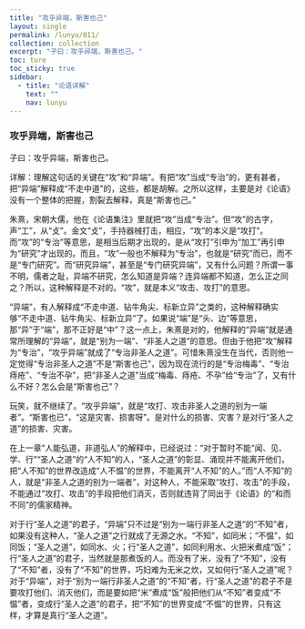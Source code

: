 ```yaml
---
title: "攻乎异端，斯害也己"
layout: single
permalink: /lunyu/011/
collection: collection
excerpt: "子曰：攻乎异端，斯害也己。"
toc: ture
toc_sticky: true
sidebar:
  - title: "论语详解"
    text: ""
    nav: lunyu
---
```


### 攻乎异端，斯害也己

子曰：攻乎异端，斯害也己。

详解：理解这句话的关键在“攻”和“异端”。有把“攻”当成“专治”的，更有甚者，把“异端”解释成“不走中道”的，这些，都是胡解。之所以这样，主要是对《论语》没有一个整体的把握，割裂去解释，真是“斯害也己。”

朱熹，宋朝大儒，他在《论语集注》里就把“攻”当成“专治”。但“攻”的古字，声“工”，从“攴”。金文“攴”，手持器械打击，相应，“攻”的本义是“攻打”。而“攻”的“专治”等意思，是相当后期才出现的，是从“攻打”引申为“加工”再引申为“研究”才出现的。而且，“攻”一般也不解释为“专治”，也就是“研究”而已，而不是“专门研究”。而“研究异端”，甚至是“专门研究异端”，又有什么问题？所谓一事不明，儒者之耻，异端不研究，怎么知道是异端？连异端都不知道，怎么正之同之？所以，这种解释是不对的。“攻”，就是本义“攻击、攻打”的意思。

“异端”，有人解释成“不走中道、钻牛角尖、标新立异”之类的，这种解释确实够“不走中道、钻牛角尖、标新立异”了。如果说“端”是“头、边”等意思，那“异”于“端”，那不正好是“中”？这一点上，朱熹是对的，他解释的“异端”就是通常所理解的“异端”，就是“别为一端”、“非圣人之道”的意思。但由于他把“攻”解释为“专治”，“攻乎异端”就成了“专治非圣人之道”。可惜朱熹没生在当代，否则他一定觉得“专治非圣人之道”不是“斯害也己”，因为现在流行的是“专治梅毒”、“专治痔疮”、“专治不孕”，把“非圣人之道”当成“梅毒、痔疮、不孕”给“专治”了，又有什么不好？怎么会是“斯害也己”？

玩笑，就不继续了。“攻乎异端”，就是“攻打、攻击非圣人之道的别为一端者”。“斯害也已”，“这是灾害、损害呀”。是对什么的损害、灾害？是对行“圣人之道”的损害、灾害。

在上一章“人能弘道，非道弘人”的解释中，已经说过：“对于暂时不能“闻、见、学、行”“圣人之道”的“人不知”的人，“圣人之道”的彰显、涌现并不能离开他们，把“人不知”的世界改造成“人不愠”的世界，不能离开“人不知”的人。”而“人不知”的人，就是“非圣人之道的别为一端者”，对这种人，不能采取“攻打、攻击”的手段，不能通过“攻打、攻击”的手段把他们消灭，否则就违背了同出于《论语》的“和而不同”的儒家精神。

对于行“圣人之道”的君子，“异端”只不过是“别为一端行非圣人之道”的“不知”者，如果没有这种人，“圣人之道”之行就成了无源之水。“不知”，如同米；“不愠”，如同饭；“圣人之道”，如同水、火；行“圣人之道”，如同利用水、火把米煮成“饭”；行“圣人之道”的君子，当然就是那煮饭的人。而没有了米，没有了“不知”，没有了“不知”者，没有了“不知”的世界，巧妇难为无米之炊，又如何行“圣人之道”呢？对于“异端”，对于“别为一端行非圣人之道”的“不知”者，行“圣人之道”的君子不是要攻打他们、消灭他们，而是要如把“米”煮成“饭”般把他们从“不知”者变成“不愠”者，变成行“圣人之道”的君子，把“不知”的世界变成“不愠”的世界，只有这样，才算是真行“圣人之道”。